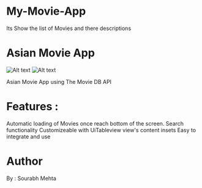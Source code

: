 # My-Movie-App
Its Show the list of Movies and there descriptions

# Asian Movie App

![Alt text](./promo1.png?raw=true "Movie Screen 1")
![Alt text](./promo2.png?raw=true "Movie Screen 2")

Asian Movie App using The Movie DB API

# Features : 

Automatic loading of Movies once reach bottom of the screen.
Search functionality
Customizeable with UiTableview view's content insets 
Easy to integrate and use

# Author 

By : Sourabh Mehta
